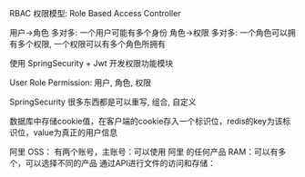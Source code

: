 RBAC 权限模型:
Role Based Access Controller

用户->角色 多对多: 一个用户可能有多个身份
角色->权限 多对多: 一个角色可以拥有多个权限, 一个权限可以有多个角色所拥有

使用 SpringSecurity + Jwt 开发权限功能模块

User Role Permission: 用户, 角色, 权限

SpringSecurity 很多东西都是可以重写, 组合, 自定义

数据库中存储cookie值，在客户端的cookie存入一个标识位，redis的key为该标识位，value为真正的用户信息

阿里 OSS：
有两个账号，主账号：可以使用 阿里 的任何产品
RAM：可以有多个，可以选择不同的产品
通过API进行文件的访问和存储：

